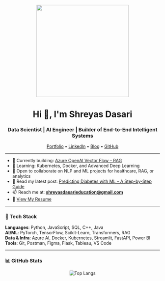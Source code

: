 <p align="center">
  <img src="https://user-images.githubusercontent.com/74038190/212749447-bfb7e725-6987-49d9-ae85-2015e3e7cc41.gif" width="300" />
</p>

<h1 align="center">Hi 👋, I'm Shreyas Dasari</h1>
<h3 align="center">Data Scientist | AI Engineer | Builder of End-to-End Intelligent Systems</h3>

<p align="center">
  <a href="https://shreyasdasari.framer.website/" target="_blank">Portfolio</a> •
  <a href="https://www.linkedin.com/in/shreyas-dasari" target="_blank">LinkedIn</a> •
  <a href="https://medium.com/@shreyasdasari" target="_blank">Blog</a> •
  <a href="https://github.com/ShreyasDasari" target="_blank">GitHub</a>
</p>

---

- 🔭 Currently building: [Azure OpenAI Vector Flow – RAG](https://github.com/ShreyasDasari/AzureAIVectorFlow)
- 🧠 Learning: Kubernetes, Docker, and Advanced Deep Learning
- 🤝 Open to collaborate on NLP and ML projects for healthcare, RAG, or analytics
- 📝 Read my latest post: [Predicting Diabetes with ML – A Step-by-Step Guide](https://medium.com/@ShreyasDasari/analyzing-diagnostic-measures-to-predict-diabetes-using-machine-learning-a-step-by-step-guide-3bd4ad6abe2d)
- 📫 Reach me at: **shreyasdasarieducation@gmail.com**
- 📄 [View My Resume](https://drive.google.com/file/d/1iGhFaGUOIdzT6-fkBm6x-ujRdJE78MvZ/view?usp=sharing)

---

### 🔧 Tech Stack

**Languages**: Python, JavaScript, SQL, C++, Java  
**AI/ML**: PyTorch, TensorFlow, Scikit-Learn, Transformers, RAG  
**Data & Infra**: Azure AI, Docker, Kubernetes, Streamlit, FastAPI, Power BI  
**Tools**: Git, Postman, Figma, Flask, Tableau, VS Code

---

### 📊 GitHub Stats

<p align="center">
  <img src="https://github-readme-stats.vercel.app/api/top-langs/?username=shreyasdasari&layout=compact&theme=default" alt="Top Langs" />
</p>
